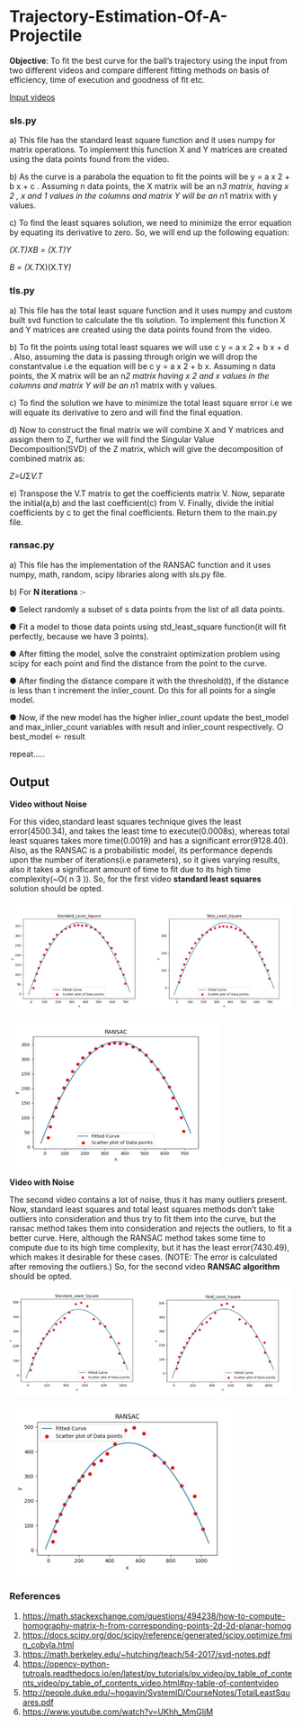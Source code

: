 # Trajectory-Estimation-Of-A-Projectile
**Objective**: To fit the best curve for the ball’s trajectory using the input from two
different videos and compare different fitting methods on basis of efficiency, time of
execution and goodness of fit etc.


[Input videos](https://drive.google.com/drive/folders/1gggBKHrBkxIWk9W-foiG3sJGHKkgK0gu?usp=sharing)


### sls.py
a) This file has the standard least square function and it uses numpy for
matrix operations. To implement this function X and Y matrices are
created using the data points found from the video.

b) As the curve is a parabola the equation to fit the points will be
y = a x 2 + b x + c . Assuming n data points, the X matrix will be an n*3
matrix, having x 2 , x and 1 values in the columns and matrix Y will be an
n*1 matrix with y values. 

c) To find the least squares solution, we need to minimize the error equation
by equating its derivative to zero. So, we will end up the following
equation:
  
*(X.T)XB = (X.T)Y*

*B = (X.T*X)(X.T*Y)*

### tls.py

a) This file has the total least square function and it uses numpy and custom
built svd function to calculate the tls solution. To implement this function X
and Y matrices are created using the data points found from the video.

b) To fit the points using total least squares we will use c y = a x 2 + b x + d . Also,
assuming the data is passing through origin we will drop the constantvalue i.e the equation will be c y = a x 2 + b x. Assuming n data points, the X
matrix will be an n*2 matrix having x 2 and x values in the columns and
matrix Y will be an n*1 matrix with y values.

c) To find the solution we have to minimize the total least square error i.e we
will equate its derivative to zero and will find the final equation.

d) Now to construct the final matrix we will combine X and Y matrices and
assign them to Z, further we will find the Singular Value
Decomposition(SVD) of the Z matrix, which will give the decomposition of
combined matrix as:

*Z=U*Σ*V.T*

e) Transpose the V.T matrix to get the coefficients matrix V. Now, separate
the initial(a,b) and the last coefficient(c) from V. Finally, divide the initial
coefficients by c to get the final coefficients. Return them to the main.py
file.

### ransac.py

a) This file has the implementation of the RANSAC function and it uses
numpy, math, random, scipy libraries along with sls.py file.

b) For **N iterations** :-

● Select randomly a subset of s data points from the list of all data
points.

● Fit a model to those data points using std_least_square function(it
will fit perfectly, because we have 3 points).

● After fitting the model, solve the constraint optimization problem
using scipy for each point and find the distance from the point to the
curve.

● After finding the distance compare it with the threshold(t), if the
distance is less than t increment the inlier_count. Do this for all
points for a single model.

● Now, if the new model has the higher inlier_count update the
best_model
and
max_inlier_count
variables
with
result
and
inlier_count respectively.
  ○ best_model ← result

repeat.....

## Output

**Video without Noise**

For this video,standard least
squares technique gives the least
error(4500.34), and takes the least time to execute(0.0008s), whereas total least
squares takes more time(0.0019) and has a significant error(9128.40). Also, as the
RANSAC is a probabilistic model, its performance depends upon the number of
iterations(i.e parameters), so it gives varying results, also it takes a significant
amount of time to fit due to its high time complexity(~O( n 3 )). So, for the first
video **standard least squares** solution should be opted.


![s1](git_images/s1.png)

![s1](git_images/s2.png)



**Video with Noise**

The second video contains a lot of noise, thus it has many outliers present. Now,
standard least squares and total least squares methods don’t take outliers into
consideration and thus try to fit them into the curve, but the ransac method takes
them into consideration and rejects the outliers, to fit a better curve. Here,
although the RANSAC method takes some time to compute due to its high time
complexity, but it has the least error(7430.49), which makes it desirable for these
cases. (NOTE: The error is calculated after removing the outliers.) So, for the
second video **RANSAC algorithm** should be opted.


![s1](git_images/s3.png)

![s1](git_images/s4.png)


### References
1) https://math.stackexchange.com/questions/494238/how-to-compute-homography-matrix-h-from-corresponding-points-2d-2d-planar-homog
2) https://docs.scipy.org/doc/scipy/reference/generated/scipy.optimize.fmin_cobyla.html
3) https://math.berkeley.edu/~hutching/teach/54-2017/svd-notes.pdf
4) https://opencv-python-tutroals.readthedocs.io/en/latest/py_tutorials/py_video/py_table_of_contents_video/py_table_of_contents_video.html#py-table-of-contentvideo
5) http://people.duke.edu/~hpgavin/SystemID/CourseNotes/TotalLeastSquares.pdf
6) https://www.youtube.com/watch?v=UKhh_MmGIjM



